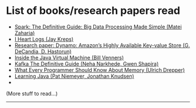 # List of books/research papers read

- [Spark: The Definitive Guide: Big Data Processing Made Simple (Matei Zaharia)](https://github.com/Surajv311/mDumpSWE/blob/main/Books_ResearchPapers_read/README_book1.md)
- [I Heart Logs (Jay Kreps)](https://github.com/Surajv311/mDumpSWE/blob/main/Books_ResearchPapers_read/README_book2.md)
- [Research paper: Dynamo: Amazon’s Highly Available Key-value Store (G. DeCandia, D. Hastorun)](https://github.com/Surajv311/mDumpSWE/blob/main/Books_ResearchPapers_read/README_researchpaper3.md)
- [Inside the Java Virtual Machine (Bill Venners)](https://github.com/Surajv311/mDumpSWE/blob/main/Books_ResearchPapers_read/README_book4.md)
- [Kafka The Definitive Guide (Neha Narkhede, Gwen Shapira)](https://github.com/Surajv311/mDumpSWE/blob/main/Books_ResearchPapers_read/README_book5.md)
- [What Every Programmer Should Know About Memory (Ulrich Drepper)](https://github.com/Surajv311/mDumpSWE/blob/main/Books_ResearchPapers_read/README_researchpaper6.md)
- [Learning Java (Pat Niemeyer, Jonathan Knudsen)](https://github.com/Surajv311/mDumpSWE/blob/main/Books_ResearchPapers_read/README_book7.md)
- 

(More stuff to read...)

-----------------------------------------
